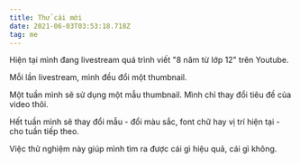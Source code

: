 ```yaml
---
title: Thử cái mới
date: 2021-06-03T03:53:18.718Z
tag: me
---
```

Hiện tại mình đang livestream quá trình viết "8 năm từ lớp 12" trên Youtube. 

Mỗi lần livestream, mình đều đổi một thumbnail.

Một tuần mình sẽ sử dụng một mẫu thumbnail. Mình chỉ thay đổi tiêu đề của video thôi.

Hết tuần mình sẽ thay đổi mẫu - đổi màu sắc, font chữ hay vị trí hiện tại - cho tuần tiếp theo.

Việc thử nghiệm này giúp mình tìm ra được cái gì hiệu quả, cái gì không.